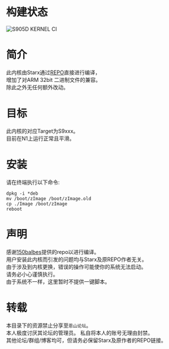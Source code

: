 # 构建状态
![S905D KERNEL CI](https://github.com/SuzukiHonoka/s905d-kernel-precompiled/workflows/S905D%20KERNEL%20CI/badge.svg?branch=master)

# 简介
此内核由Starx通过[REPO](https://github.com/150balbes/Amlogic_s905-kernel)直接进行编译，  
增加了对ARM 32bit 二进制文件的兼容。  
除此之外无任何额外改动。

# 目标
此内核的对应Target为S9xxx。  
目前在N1上运行正常且平滑。  

# 安装
请在终端执行以下命令:
```
dpkg -i *deb
mv /boot/zImage /boot/zImage.old
cp ./Image /boot/zImage
reboot
```
# 声明
感谢[150balbes](https://github.com/150balbes)提供的repo以进行编译。  
用户安装此内核而引发的问题均与Starx及原REPO作者无关。  
由于涉及到内核更换，错误的操作可能使你的系统无法启动。  
请务必小心谨慎执行。  
由于系统不一样，这里暂时不提供一键脚本。  

# 转载
本目录下的资源禁止分享至`恩山论坛`。  
本人极度讨厌其论坛的管理员。
私自将本人的账号无理由封禁。  
其他论坛/群组/博客均可，但请务必保留Starx及原作者的REPO链接。
